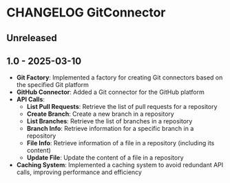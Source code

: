 # CHANGELOG GitConnector

## Unreleased

## 1.0 - 2025-03-10
- **Git Factory**: Implemented a factory for creating Git connectors based on the specified Git platform
- **GitHub Connector**: Added a Git connector for the GitHub platform
- **API Calls**:
  - **List Pull Requests**: Retrieve the list of pull requests for a repository
  - **Create Branch**: Create a new branch in a repository
  - **List Branches**: Retrieve the list of branches in a repository
  - **Branch Info**: Retrieve information for a specific branch in a repository
  - **File Info**: Retrieve information of a file in a repository (including its content)
  - **Update File**: Update the content of a file in a repository
- **Caching System**: Implemented a caching system to avoid redundant API calls, improving performance and efficiency

